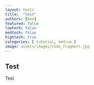 ```yaml
---
layout: tools
title:  "test"
authors: [ben]
featured: false
lowtech: false
medtech: false
hightech: true
categories: [ tutorial, medium ]
image: assets/images/code_fragment.jpg
---
```


## Test
Test
